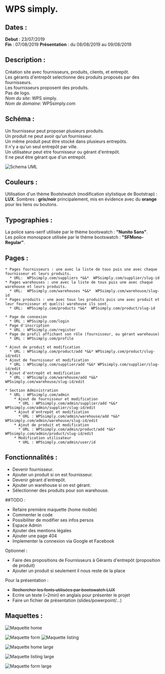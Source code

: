 # WPS simply.

## Dates :
**Debut** : 23/07/2019  
**Fin** : 07/08/2019
**Présentation** : du 08/08/2019 au 09/08/2019

## Description :
Création site avec fournisseurs, produits, clients, et entrepôt.  
Les gérants d'entrepôt selectionne des produits proposés par des fournisseurs.  
Les fournisseurs proposent des produits.  
Pas de logo.  
*Nom du site*: WPS simply.  
*Nom de domaine*: WPSsimply.com

## Schéma :
Un fournisseur peut proposer plusieurs produits.  
Un produit ne peut avoir qu'un fournisseur.  
Un même produit peut être stocké dans plusieurs entrepôts.  
Il n'y a qu'un seul entrepôt par ville.  
Un utilisateur peut etre fournisseur ou gérant d'entrepôt.  
Il ne peut être gérant que d'un entrepôt.  

![Schema UML](/www/public/assets/img/warehouse.png "Schema UML")

## Couleurs :
Utilisation d'un thème Bootstwatch (modification stylistique de Bootstrap) : **LUX**.
Sombres : **gris/noir** principalement, mis en évidence avec du **orange** pour les liens ou boutons.

## Typographies :
La police sans-serif utilisée par le thème bootswatch : **"Nunito Sans"**.  
Les police monospace utilisée par le thème bootswatch : **"SFMono-Regular"**.

## Pages :
    * Pages fournisseurs : une avec la liste de tous puis une avec chaque fournisseur et leurs produits.
      * URL:  WPSsimply.com/suppliers *&&*  WPSsimply.com/supplier/slug-id
    * Pages warehouses : une avec la liste de tous puis une avec chaque warehouse et leurs produits.
      * URL:  WPSsimply.com/warehouses *&&*  WPSsimply.com/warehouse/slug-id
    * Pages produits : une avec tous les produits puis une avec produit et leur fournisseur et quel(s) warehouse ils sont.
      * URL:  WPSsimply.com/products *&&*  WPSsimply.com/product/slug-id

    * Page de connexion
      * URL : WPSsimply.com/login
    * Page d'inscription
      * URL : WPSsimply.com/register
    * Page de profil affichant son rôle (fournisseur, ou gérant warehouse)
      * URL : WPSsimply.com/profile

    * Ajout de produit et modification
      * URL : WPSsimply.com/product/add *&&* WPSsimply.com/product/slug-id/edit
    * Ajout de fournisseur et modification
      * URL : WPSsimply.com/supplier/add *&&* WPSsimply.com/supplier/slug-id/edit
    * Ajout d'entrepôt et modification
      * URL : WPSsimply.com/warehouse/add *&&* WPSsimply.com/warehouse/slug-id/edit

    * Section Administration
      * URL : WPSsimply.com/admin
        * Ajout de fournisseur et modification
          * URL : WPSsimply.com/admin/supplier/add *&&* WPSsimply.com/admin/supplier/slug-id/edit
        * Ajout d'entrepôt et modification
          * URL : WPSsimply.com/admin/warehouse/add *&&* WPSsimply.com/admin/warehouse/slug-id/edit
        * Ajout de produit et modification
          * URL : WPSsimply.com/admin/product/add *&&* WPSsimply.com/admin/product/slug-id/edit
        * Modification utilisateur
          * URL : WPSsimply.com/admin/user/id

## Fonctionnalités : 
* Devenir fournisseur.
* Ajouter un produit si on est fournisseur.
* Devenir gérant d'entrepôt.
* Ajouter un warehouse si on est gérant.
* Sélectionner des produits pour son warehouse.

##TODO :
* Refaire première maquette (home mobile)
* Commenter le code
* Possibiliter de modifier ses infos persos
* Espace Admin
* Ajouter des mentions légales
* Ajouter une page 404
* Implementer la connexion via Google et Facebook

Optionnel :
* Faire des propositions de Fournisseurs à Gérants d'entrepôt (proposition de produit)
* Ajouter un produit si seulement il nous reste de la place

Pour la présentation :
* ~~Rechercher les fonts utilisées par bootswatch LUX~~
* Ecrire un texte (~2min) en anglais pour présenter le projet
* Faire un fichier de présentation (slides/powerpoint/...)

## Maquettes :

![Maquette home](/www/public/assets/img/wps_home.png "Maquette home")

![Maquette form](/www/public/assets/img/maq01.png "Maquette form")
![Maquette listing](/www/public/assets/img/maq02.png "Maquette listing")

![Maquette home large](/www/public/assets/img/maq03.png "Maquette home large")

![Maquette listing large](/www/public/assets/img/maq04.png "Maquette listing large")

![Maquette form large](/www/public/assets/img/maq05.png "Maquette form large")
